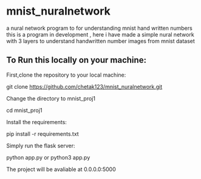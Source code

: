 # mnist_nuralnetwork
a nural network program to for understanding mnist hand written numbers
this is a program in development , here i have made a simple nural network with 3 layers to understand handwritten number images from mnist dataset

## To Run this locally on your machine:

First,clone the repository to your local machine:

git clone https://github.com/chetak123/mnist_nuralnetwork.git

Change the directory to mnist_proj1

cd mnist_proj1

Install the requirements:

pip install -r requirements.txt

Simply run the flask server:

python app.py or python3 app.py

The project will be avaliable at 0.0.0.0:5000
